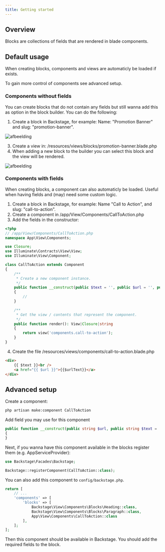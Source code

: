```yaml
---
title: Getting started 
---
```


## Overview

Blocks are collections of fields that are rendered in blade components.

## Default usage

When creating blocks, components and views are automaticly be loaded if exists.

To gain more control of components see advanced setup.

### Components without fields

You can create blocks that do not contain any fields but still wanna add this as option in the block builder. You can do the following:

1. Create a block in Backstage, for example: Name: "Promotion Banner" and slug: "promotion-banner".

![afbeelding](https://github.com/user-attachments/assets/ad526b50-799d-4f87-9b71-d9aa963db4c8)

3. Create a view in: /resources/views/blocks/promotion-banner.blade.php
4. When adding a new block to the builder you can select this block and the view will be rendered.

![afbeelding](https://github.com/user-attachments/assets/3d3f9c6b-8778-4627-ace2-8c6bed0beca6)

### Components with fields

When creating blocks, a component can also automaticly be loaded. Useful when having fields and (may) need some custom logic.

1. Create a block in Backstage, for example: Name "Call to Action", and slug: "call-to-action".
2. Create a component in /app/View/Components/CallToAction.php
3. Add the fields in the constructor:
```php
<?php
// /app/View/Components/CallToAction.php
namespace App\View\Components;

use Closure;
use Illuminate\Contracts\View\View;
use Illuminate\View\Component;

class CallToAction extends Component
{
    /**
     * Create a new component instance.
     */
    public function __construct(public $text = '', public $url = '', public $urlText = '')
    {
        //
    }

    /**
     * Get the view / contents that represent the component.
     */
    public function render(): View|Closure|string
    {
        return view('components.call-to-action');
    }
}
```
4. Create the file /resources/views/components/call-to-action.blade.php
```html
<div>
    {{ $text }}<br />
    <a href="{{ $url }}">{{$urlText}}</a>
</div>
```

## Advanced setup

Create a component:

```bash
php artisan make:component CallToAction
```

Add field you may use for this component
```php
public function __construct(public string $url, public string $text = 'Click me')
{
}
```

Next, if you wanna have this component available in the blocks register them (e.g. AppServiceProvider):

```php
use Backstage\Facades\Backstage;

Backstage::registerComponent(CallToAction::class);
```

You can also add this component to `config/backstage.php`.

```php
return [
    // ...
    'components' => [
        'blocks' => [
            Backstage\View\Components\Blocks\Heading::class,
            Backstage\View\Components\Blocks\Paragraph::class,
            App\View\Components\CallToAction::class
        ],
    ];
];
```

Then this component should be available in Backstage. You should add the required fields to the block.
